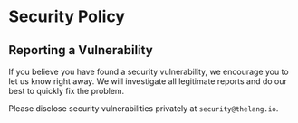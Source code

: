 # Security Policy

## Reporting a Vulnerability
If you believe you have found a security vulnerability, we encourage you to let
us know right away. We will investigate all legitimate reports and do our best
to quickly fix the problem.

Please disclose security vulnerabilities privately at `security@thelang.io`.
